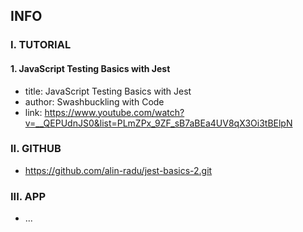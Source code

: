 ## INFO

### I. TUTORIAL

#### 1. JavaScript Testing Basics with Jest

- title: JavaScript Testing Basics with Jest
- author: Swashbuckling with Code
- link: https://www.youtube.com/watch?v=__QEPUdnJS0&list=PLmZPx_9ZF_sB7aBEa4UV8qX3Oi3tBElpN

### II. GITHUB

- https://github.com/alin-radu/jest-basics-2.git

### III. APP

- ...

